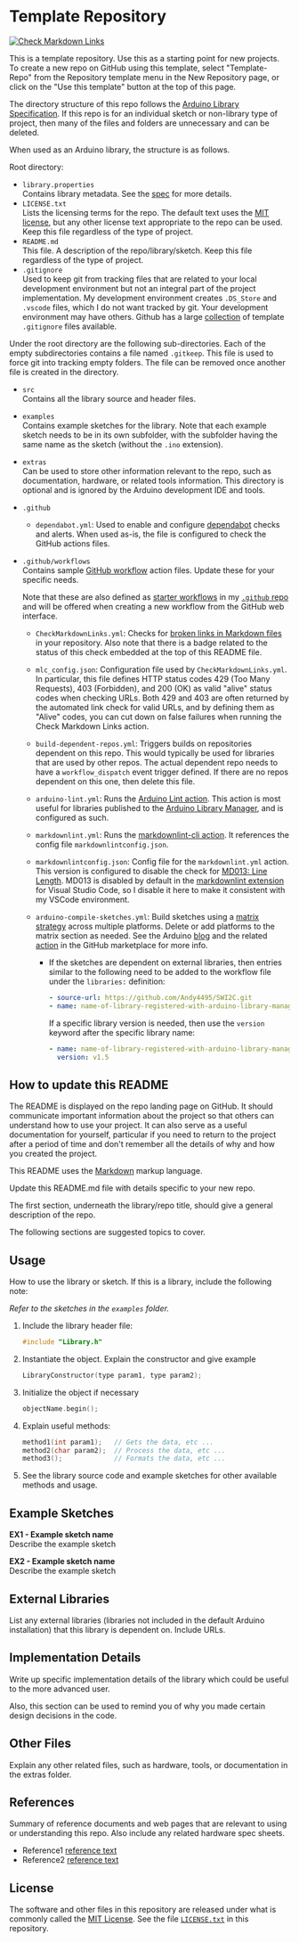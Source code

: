 # Template Repository

[![Check Markdown Links](https://github.com/Andy4495/Template-Repo/actions/workflows/CheckMarkdownLinks.yml/badge.svg)](https://github.com/Andy4495/Template-Repo/actions/workflows/CheckMarkdownLinks.yml)

This is a template repository. Use this as a starting point for new projects. To create a new repo on GitHub using this template, select "Template-Repo" from the Repository template menu in the New Repository page, or click on the "Use this template" button at the top of this page.

The directory structure of this repo follows the [Arduino Library Specification][1]. If this repo is for an individual sketch or non-library type of project, then many of the files and folders are unnecessary and can be deleted.

When used as an Arduino library, the structure is as follows.

Root directory:

- `library.properties`  
  Contains library metadata. See the [spec][1] for more details.
- `LICENSE.txt`  
  Lists the licensing terms for the repo. The default text uses the [MIT license][100], but any other license text appropriate to the repo can be used. Keep this file regardless of the type of project.
- `README.md`  
  This file. A description of the repo/library/sketch. Keep this file regardless of the type of project.
- `.gitignore`  
  Used to keep git from tracking files that are related to your local development environment but not an integral part of the project implementation. My development environment creates `.DS_Store` and `.vscode` files, which I do not want tracked by git. Your development environment may have others. Github has a large [collection][3] of template `.gitignore` files available.

Under the root directory are the following sub-directories. Each of the empty subdirectories contains a file named `.gitkeep`. This file is used to force git into tracking empty folders. The file can be removed once another file is created in the directory.

- `src`  
  Contains all the library source and header files.
- `examples`  
  Contains example sketches for the library. Note that each example sketch needs to be in its own subfolder, with the subfolder having the same name as the sketch (without the `.ino` extension).
- `extras`  
  Can be used to store other information relevant to the repo, such as documentation, hardware, or related tools information. This directory is optional and is ignored by the Arduino development IDE and tools.
- `.github`
  - `dependabot.yml`: Used to enable and configure [dependabot][17] checks and alerts. When used as-is, the file is configured to check the GitHub actions files.
- `.github/workflows`  
  Contains sample [GitHub workflow][8] action files. Update these for your specific needs.
  
  Note that these are also defined as [starter workflows][15] in my [`.github` repo][16] and will be offered when creating a new workflow from the GitHub web interface.
  
  - `CheckMarkdownLinks.yml`: Checks for [broken links in Markdown files][7] in your repository. Also note that there is a badge related to the status of this check embedded at the top of this README file.
  - `mlc_config.json`: Configuration file used by `CheckMarkdownLinks.yml`. In particular, this file defines HTTP status codes 429 (Too Many Requests), 403 (Forbidden), and 200 (OK) as valid "alive" status codes when checking URLs. Both 429 and 403 are often returned by the automated link check for valid URLs, and by defining them as "Alive" codes, you can cut down on false failures when running the Check Markdown Links action.
  - `build-dependent-repos.yml`: Triggers builds on repositories dependent on this repo. This would typically be used for libraries that are used by other repos. The actual dependent repo needs to have a `workflow_dispatch` event trigger defined. If there are no repos dependent on this one, then delete this file.
  - `arduino-lint.yml`: Runs the [Arduino Lint action][9]. This action is most useful for libraries published to the [Arduino Library Manager][10], and is configured as such.
  - `markdownlint.yml`: Runs the [markdownlint-cli action][11]. It references the config file `markdownlintconfig.json`.
  - `markdownlintconfig.json`: Config file for the `markdownlint.yml` action. This version is configured to disable the check for [MD013: Line Length][12]. MD013 is disabled by default in the [markdownlint extension][13] for Visual Studio Code, so I disable it here to make it consistent with my VSCode environment.
  - `arduino-compile-sketches.yml`: Build sketches using a [matrix strategy][14] across multiple platforms. Delete or add platforms to the matrix section as needed. See the Arduino [blog][5] and the related [action][6] in the GitHub marketplace for more info.

    - If the sketches are dependent on external libraries, then entries similar to the following need to be added to the workflow file under the `libraries:` definition:

      ```yaml
      - source-url: https://github.com/Andy4495/SWI2C.git
      - name: name-of-library-registered-with-arduino-library-manager
      ```

      If a specific library version is needed, then use the `version` keyword after the specific library name:

      ```yaml
      - name: name-of-library-registered-with-arduino-library-manager
        version: v1.5
      ```

## How to update this README

The README is displayed on the repo landing page on GitHub. It should communicate important information about the project so that others can understand how to use your project. It can also serve as a useful documentation for yourself, particular if you need to return to the project after a period of time and don't remember all the details of why and how you created the project.

This README uses the [Markdown][2] markup language.

Update this README.md file with details specific to your new repo.

The first section, underneath the library/repo title, should give a general description of the repo.

The following sections are suggested topics to cover.

## Usage

How to use the library or sketch. If this is a library, include the following note:

*Refer to the sketches in the `examples` folder.*

1. Include the library header file:  

    ```C++
    #include "Library.h"
    ```

2. Instantiate the object. Explain the constructor and give example

    ```C++
    LibraryConstructor(type param1, type param2);
    ```

3. Initialize the object if necessary

    ```C++
    objectName.begin();
    ```

4. Explain useful methods:

    ```C++
    method1(int param1);   // Gets the data, etc ...
    method2(char param2);  // Process the data, etc ...
    method3();             // Formats the data, etc ...
    ```

5. See the library source code and example sketches for other available methods and usage.

## Example Sketches

**EX1 - Example sketch name**  
Describe the example sketch

**EX2 - Example sketch name**  
Describe the example sketch

## External Libraries

List any external libraries (libraries not included in the default Arduino installation) that this library is dependent on. Include URLs.

## Implementation Details

Write up specific implementation details of the library which could be useful to the more advanced user.

Also, this section can be used to remind you of why you made certain design decisions in the code.

## Other Files

Explain any other related files, such as hardware, tools, or documentation in the extras folder.

## References

Summary of reference documents and web pages that are relevant to using or understanding this repo. Also include any related hardware spec sheets.

- Reference1 [reference text][1]
- Reference2 [reference text][2]

## License

The software and other files in this repository are released under what is commonly called the [MIT License][100]. See the file [`LICENSE.txt`][101] in this repository.

[1]: https://arduino.github.io/arduino-cli/latest/library-specification/
[2]: https://daringfireball.net/projects/markdown/
[3]: https://github.com/github/gitignore
[5]: https://blog.arduino.cc/2021/04/09/test-your-arduino-projects-with-github-actions/
[6]: https://github.com/marketplace/actions/compile-arduino-sketches
[7]: https://github.com/marketplace/actions/markdown-link-check
[8]: https://docs.github.com/en/actions/using-workflows
[9]: https://github.com/marketplace/actions/arduino-arduino-lint-action
[10]: https://github.com/arduino/library-registry/blob/main/FAQ.md#readme
[11]: https://github.com/marketplace/actions/markdownlint-cli
[12]: https://github.com/DavidAnson/markdownlint/blob/main/doc/Rules.md#md013
[13]: https://marketplace.visualstudio.com/items?itemName=DavidAnson.vscode-markdownlint
[14]: https://docs.github.com/en/actions/using-jobs/using-a-matrix-for-your-jobs
[15]: https://docs.github.com/en/actions/using-workflows/creating-starter-workflows-for-your-organization
[16]: https://github.com/Andy4495/.github
[17]: https://docs.github.com/en/code-security/dependabot/working-with-dependabot/keeping-your-actions-up-to-date-with-dependabot
[100]: https://choosealicense.com/licenses/mit/
[101]: ./LICENSE.txt
[//]: # ([200]: https://github.com/Andy4495/Template-Repo)

[//]: # (This is a way to hack a comment in Markdown. This will not be displayed when rendered.)
